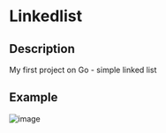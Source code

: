 # Linkedlist

## Description

My first project on Go - simple linked list

## Example

![image](https://github.com/user-attachments/assets/8a46712c-380c-4d49-b6de-fccf28722152)
